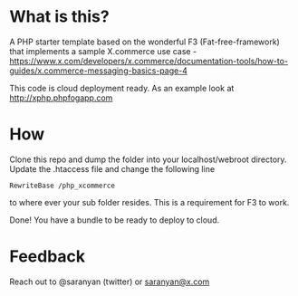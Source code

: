 What is this?
===

A PHP starter template based on the wonderful F3 (Fat-free-framework) that implements a sample X.commerce use case - https://www.x.com/developers/x.commerce/documentation-tools/how-to-guides/x.commerce-messaging-basics-page-4

This code is cloud deployment ready. 
As an example look at http://xphp.phpfogapp.com

How
====
Clone this repo and dump the folder into your localhost/webroot directory. Update the .htaccess file and change the following line
	
	RewriteBase /php_xcommerce

to where ever your sub folder resides. This is a requirement for F3 to work.

Done! You have a bundle to be ready to deploy to cloud.

Feedback
====

Reach out to @saranyan (twitter) or saranyan@x.com


